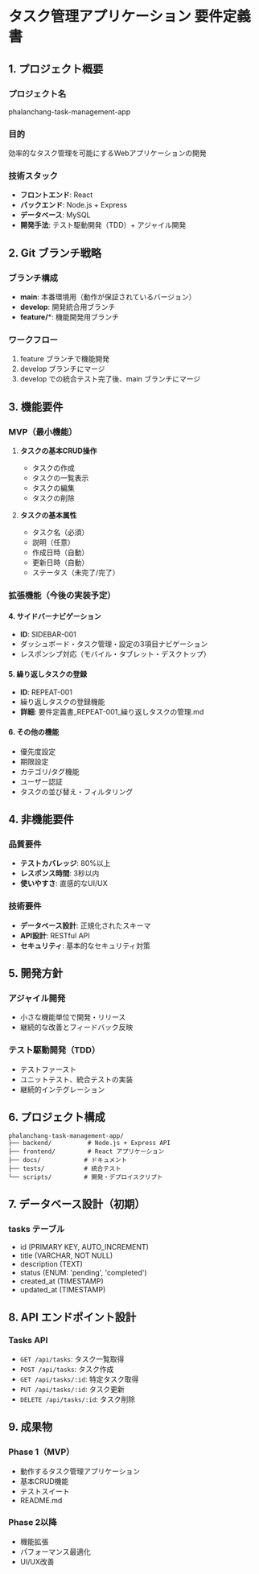 # タスク管理アプリケーション 要件定義書

## 1. プロジェクト概要

### プロジェクト名
phalanchang-task-management-app

### 目的
効率的なタスク管理を可能にするWebアプリケーションの開発

### 技術スタック
- **フロントエンド**: React
- **バックエンド**: Node.js + Express
- **データベース**: MySQL
- **開発手法**: テスト駆動開発（TDD）+ アジャイル開発

## 2. Git ブランチ戦略

### ブランチ構成
- **main**: 本番環境用（動作が保証されているバージョン）
- **develop**: 開発統合用ブランチ
- **feature/***: 機能開発用ブランチ

### ワークフロー
1. feature ブランチで機能開発
2. develop ブランチにマージ
3. develop での統合テスト完了後、main ブランチにマージ

## 3. 機能要件

### MVP（最小機能）
1. **タスクの基本CRUD操作**
   - タスクの作成
   - タスクの一覧表示
   - タスクの編集
   - タスクの削除

2. **タスクの基本属性**
   - タスク名（必須）
   - 説明（任意）
   - 作成日時（自動）
   - 更新日時（自動）
   - ステータス（未完了/完了）

### 拡張機能（今後の実装予定）

#### 4. サイドバーナビゲーション
- **ID**: SIDEBAR-001
- ダッシュボード・タスク管理・設定の3項目ナビゲーション
- レスポンシブ対応（モバイル・タブレット・デスクトップ）

#### 5. 繰り返しタスクの登録
- **ID**: REPEAT-001
- 繰り返しタスクの登録機能
- **詳細**: 要件定義書_REPEAT-001_繰り返しタスクの管理.md

#### 6. その他の機能
- 優先度設定
- 期限設定
- カテゴリ/タグ機能
- ユーザー認証
- タスクの並び替え・フィルタリング

## 4. 非機能要件

### 品質要件
- **テストカバレッジ**: 80%以上
- **レスポンス時間**: 3秒以内
- **使いやすさ**: 直感的なUI/UX

### 技術要件
- **データベース設計**: 正規化されたスキーマ
- **API設計**: RESTful API
- **セキュリティ**: 基本的なセキュリティ対策

## 5. 開発方針

### アジャイル開発
- 小さな機能単位で開発・リリース
- 継続的な改善とフィードバック反映

### テスト駆動開発（TDD）
- テストファースト
- ユニットテスト、統合テストの実装
- 継続的インテグレーション

## 6. プロジェクト構成

```
phalanchang-task-management-app/
├── backend/          # Node.js + Express API
├── frontend/         # React アプリケーション
├── docs/            # ドキュメント
├── tests/           # 統合テスト
└── scripts/         # 開発・デプロイスクリプト
```

## 7. データベース設計（初期）

### tasks テーブル
- id (PRIMARY KEY, AUTO_INCREMENT)
- title (VARCHAR, NOT NULL)
- description (TEXT)
- status (ENUM: 'pending', 'completed')
- created_at (TIMESTAMP)
- updated_at (TIMESTAMP)

## 8. API エンドポイント設計

### Tasks API
- `GET /api/tasks`: タスク一覧取得
- `POST /api/tasks`: タスク作成
- `GET /api/tasks/:id`: 特定タスク取得
- `PUT /api/tasks/:id`: タスク更新
- `DELETE /api/tasks/:id`: タスク削除

## 9. 成果物

### Phase 1（MVP）
- 動作するタスク管理アプリケーション
- 基本CRUD機能
- テストスイート
- README.md

### Phase 2以降
- 機能拡張
- パフォーマンス最適化
- UI/UX改善